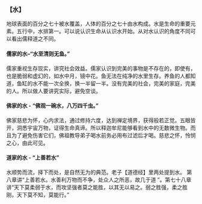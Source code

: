 ### 【水】 
地球表面的百分之七十被水覆盖，人体的百分之七十由水构成。水是生命的重要元素。五行中，水排第一。可以说认识生命从认识水开始。从对水认识的角度不同可以看出儒释道之不同。
#### 儒家的水–“水至清则无鱼。”
儒家重视生存现实，讲究社会效益。儒家认识到完美的事物是不存在的，即使有，也是脆弱和虚幻的，如水中月，镜中花。鱼无法在纯净的水里生存。养鱼的人都知道，鱼缸的水不能一次全换，换一半留一半。没有完美的社会，完美的家庭，完美的人。所以做人要讲究实际，避免空谈。 
#### 佛家的水 - “佛观一碗水，八万四千虫。”
佛家慈悲为怀，心内求法，通过修持六度，达到禅定境界，获得般若正觉。五眼皆开，洞悉宇宙万物，证得生命真谛。所以释迦牟尼能够看到水中的无数微生物。而且为了避免伤害它们，佛祖教导弟子喝水前务必用布过滤后才喝。慈悲之怀，怜悯之心，由此可见。 
#### 道家的水 - “上善若水”
水顺势而流，择下而处，是自然无为的典范。老子【道德经】里两处提到水。 第八章讲“上善若水。水善利万物而不争，处众人之所恶，故几于道 ”。第七十八章讲“天下莫柔弱于水，而攻坚强者莫之能胜，以其无以易之。弱之胜强，柔之胜刚，天下莫不知，莫能行。” 
